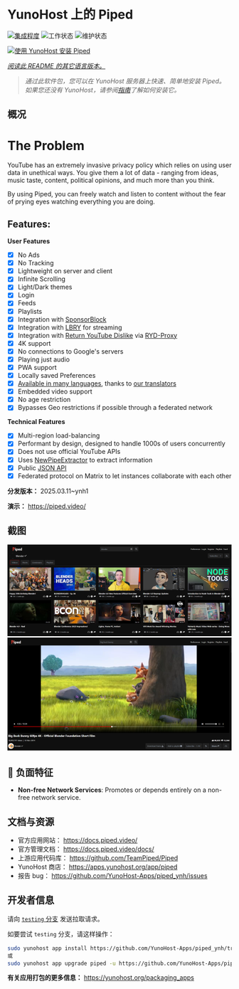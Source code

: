<!--
注意：此 README 由 <https://github.com/YunoHost/apps/tree/master/tools/readme_generator> 自动生成
请勿手动编辑。
-->

# YunoHost 上的 Piped

[![集成程度](https://apps.yunohost.org/badge/integration/piped)](https://ci-apps.yunohost.org/ci/apps/piped/)
![工作状态](https://apps.yunohost.org/badge/state/piped)
![维护状态](https://apps.yunohost.org/badge/maintained/piped)

[![使用 YunoHost 安装 Piped](https://install-app.yunohost.org/install-with-yunohost.svg)](https://install-app.yunohost.org/?app=piped)

*[阅读此 README 的其它语言版本。](./ALL_README.md)*

> *通过此软件包，您可以在 YunoHost 服务器上快速、简单地安装 Piped。*  
> *如果您还没有 YunoHost，请参阅[指南](https://yunohost.org/install)了解如何安装它。*

## 概况

# The Problem

YouTube has an extremely invasive privacy policy which relies on using user data in unethical ways. You give them a lot of data - ranging from ideas, music taste, content, political opinions, and much more than you think.

By using Piped, you can freely watch and listen to content without the fear of prying eyes watching everything you are doing.

## Features:

**User Features**

-   [x] No Ads
-   [x] No Tracking
-   [x] Lightweight on server and client
-   [x] Infinite Scrolling
-   [x] Light/Dark themes
-   [x] Login
-   [x] Feeds
-   [x] Playlists
-   [x] Integration with [SponsorBlock](https://github.com/ajayyy/SponsorBlock)
-   [x] Integration with [LBRY](https://lbry.com/) for streaming
-   [x] Integration with [Return YouTube Dislike](https://returnyoutubedislike.com/) via [RYD-Proxy](https://github.com/TeamPiped/RYD-Proxy)
-   [x] 4K support
-   [x] No connections to Google's servers
-   [x] Playing just audio
-   [x] PWA support
-   [x] Locally saved Preferences
-   [x] [Available in many languages](src/locales), thanks to [our translators](https://hosted.weblate.org/projects/piped/frontend/)
-   [x] Embedded video support
-   [x] No age restriction
-   [x] Bypasses Geo restrictions if possible through a federated network

**Technical Features**

-   [x] Multi-region load-balancing
-   [x] Performant by design, designed to handle 1000s of users concurrently
-   [x] Does not use official YouTube APIs
-   [x] Uses [NewPipeExtractor](https://github.com/TeamNewPipe/NewPipeExtractor) to extract information
-   [x] Public [JSON API](https://docs.piped.video/docs/api-documentation/)
-   [x] Federated protocol on Matrix to let instances collaborate with each other

**分发版本：** 2025.03.11~ynh1

**演示：** <https://piped.video/>

## 截图

![Piped 的截图](./doc/screenshots/channel.png)
![Piped 的截图](./doc/screenshots/player.png)

## :red_circle: 负面特征

- **Non-free Network Services**: Promotes or depends entirely on a non-free network service.

## 文档与资源

- 官方应用网站： <https://docs.piped.video/>
- 官方管理文档： <https://docs.piped.video/docs/>
- 上游应用代码库： <https://github.com/TeamPiped/Piped>
- YunoHost 商店： <https://apps.yunohost.org/app/piped>
- 报告 bug： <https://github.com/YunoHost-Apps/piped_ynh/issues>

## 开发者信息

请向 [`testing` 分支](https://github.com/YunoHost-Apps/piped_ynh/tree/testing) 发送拉取请求。

如要尝试 `testing` 分支，请这样操作：

```bash
sudo yunohost app install https://github.com/YunoHost-Apps/piped_ynh/tree/testing --debug
或
sudo yunohost app upgrade piped -u https://github.com/YunoHost-Apps/piped_ynh/tree/testing --debug
```

**有关应用打包的更多信息：** <https://yunohost.org/packaging_apps>
